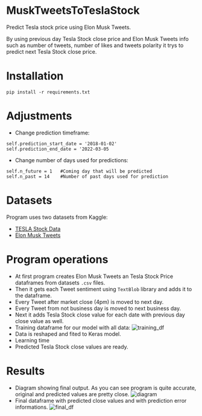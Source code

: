 # MuskTweetsToTeslaStock

Predict Tesla stock price using Elon Musk Tweets.

By using previous day Tesla Stock close price 
and Elon Musk Tweets info such as number of tweets, number of likes and tweets polarity it trys 
to predict next Tesla Stock close price.

# Installation
`pip install -r requirements.txt`

# Adjustments
- Change prediction timeframe:
```     
self.prediction_start_date = '2018-01-02'
self.prediction_end_date = '2022-03-05
```
- Change number of days used for predictions:
```
self.n_future = 1   #Coming day that will be predicted
self.n_past = 14    #Number of past days used for prediction
```

# Datasets
Program uses two datasets from Kaggle:
  - [TESLA Stock Data](https://www.kaggle.com/datasets/varpit94/tesla-stock-data-updated-till-28jun2021)  
  - [Elon Musk Tweets](https://www.kaggle.com/datasets/ayhmrba/elon-musk-tweets-2010-2021)

# Program operations
 - At first program creates Elon Musk Tweets an Tesla Stock Price dataframes from datasets `.csv` files.
 - Then it gets each Tweet sentiment using `TextBlob` library and adds it to the dataframe.
 - Every Tweet after market close (4pm) is moved to next day.
 - Every Tweet from not business day is moved to next business day.
 - Next it adds Tesla Stock close value for each date with previous day close value as well.
 - Training dataframe for our model with all data:
 ![training_df](https://user-images.githubusercontent.com/117664884/205384640-573a553b-a3ce-40c0-91a4-70231144a2c0.PNG)
 - Data is reshaped and fited to Keras model.
 - Learning time
 - Predicted Tesla Stock close values are ready.

# Results
- Diagram showing final output. As you can see program is quite accurate, original and predicted values are pretty close.
![diagram](https://user-images.githubusercontent.com/117664884/205378666-34d14a9a-c2ba-417d-804d-cba7b23b0166.PNG)
- Final dataframe with predicted close values and with prediction error informations.
![final_df](https://user-images.githubusercontent.com/117664884/205379775-d67f7b06-cb24-4103-ba75-e1ac8355b958.PNG)
